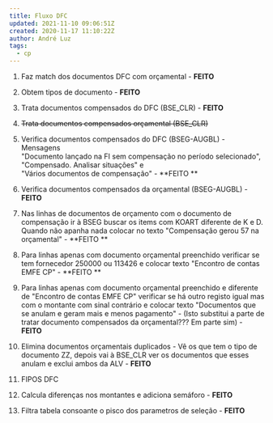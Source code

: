 ```yaml
---
title: Fluxo DFC
updated: 2021-11-10 09:06:51Z
created: 2020-11-17 11:10:22Z
author: André Luz
tags:
  - cp
---
```


1. Faz match dos documentos DFC com orçamental - **FEITO**
2. Obtem tipos de documento - **FEITO**
3. Trata documentos compensados do DFC (BSE_CLR) - **FEITO**
4. <s>Trata documentos compensados orçamental (BSE_CLR)</s>

5. Verifica documentos compensados do DFC (BSEG-AUGBL) - Mensagens "Documento lançado na FI sem compensação no período selecionado",  "Compensado. Analisar situações" e "Vários documentos de compensação" - **FEITO **

6. Verifica documentos compensados da orçamental (BSEG-AUGBL) - **FEITO**

7. Nas linhas de documentos de orçamento com o documento de compensação ir à BSEG buscar os items com KOART diferente de K e D. Quando não apanha nada colocar no texto "Compensação gerou 57 na orçamental" - **FEITO **

8. Para linhas apenas com documento orçamental preenchido verificar se tem fornecedor 250000 ou 113426 e colocar texto "Encontro de contas EMFE CP" - **FEITO **

9. Para linhas apenas com documento orçamental preenchido e diferente de "Encontro de contas EMFE CP" verificar se há outro registo igual mas com o montante com sinal contrário e colocar texto "Documentos que se anulam e geram mais e menos pagamento" - (Isto substitui a parte de tratar documento compensados da orçamental??? Em parte sim) - **FEITO**

10. Elimina documentos orçamentais duplicados - Vê os que tem o tipo de documento ZZ, depois vai à BSE_CLR ver os documentos que esses anulam e exclui ambos da ALV - **FEITO**

11. FIPOS DFC
12. Calcula diferenças nos montantes e adiciona semáforo - **FEITO**
13. Filtra tabela consoante o pisco dos parametros de seleção - **FEITO**